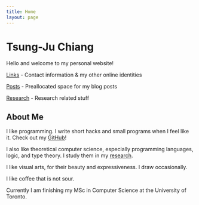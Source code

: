```yaml
---
title: Home
layout: page
---
```


# Tsung-Ju Chiang

Hello and welcome to my personal website!

[Links](/links/) - Contact information & my other online identities

[Posts](/posts/) - Preallocated space for my blog posts

[Research](/research/) - Research related stuff

## About Me

I like programming.
I write short hacks and small programs when I feel like it.
Check out my [GitHub](https://github.com/tsung-ju)!

I also like theoretical computer science,
especially programming languages, logic, and type theory.
I study them in my [research](/research/).

I like visual arts, for their beauty and expressiveness.
I draw occasionally.

I like coffee that is not sour.

Currently I am finishing my MSc in Computer Science at the University of Toronto.
